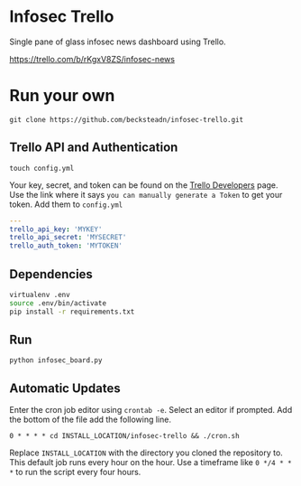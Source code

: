 # Infosec Trello
Single pane of glass infosec news dashboard using Trello.

https://trello.com/b/rKgxV8ZS/infosec-news

# Run your own

`git clone https://github.com/becksteadn/infosec-trello.git`

## Trello API and Authentication

`touch config.yml`

Your key, secret, and token can be found on the [Trello Developers](https://trello.com/app-key) page. Use the link where it says `you can manually generate a Token` to get your token. Add them to `config.yml`

```yaml
---
trello_api_key: 'MYKEY'
trello_api_secret: 'MYSECRET'
trello_auth_token: 'MYTOKEN'
```

## Dependencies
```bash
virtualenv .env
source .env/bin/activate
pip install -r requirements.txt
```

## Run

`python infosec_board.py`

## Automatic Updates

Enter the cron job editor using `crontab -e`. Select an editor if prompted. Add the bottom of the file add the following line.

`0 * * * * cd INSTALL_LOCATION/infosec-trello && ./cron.sh`

Replace `INSTALL_LOCATION` with the directory you cloned the repository to. This default job runs every hour on the hour. Use a timeframe like `0 */4 * * *` to run the script every four hours.
